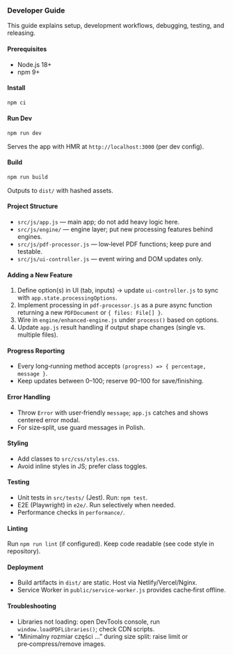 ### Developer Guide

This guide explains setup, development workflows, debugging, testing, and releasing.

#### Prerequisites
- Node.js 18+
- npm 9+

#### Install
```bash
npm ci
```

#### Run Dev
```bash
npm run dev
```
Serves the app with HMR at `http://localhost:3000` (per dev config).

#### Build
```bash
npm run build
```
Outputs to `dist/` with hashed assets.

#### Project Structure
- `src/js/app.js` — main app; do not add heavy logic here.
- `src/js/engine/` — engine layer; put new processing features behind engines.
- `src/js/pdf-processor.js` — low‑level PDF functions; keep pure and testable.
- `src/js/ui-controller.js` — event wiring and DOM updates only.

#### Adding a New Feature
1) Define option(s) in UI (tab, inputs) → update `ui-controller.js` to sync with `app.state.processingOptions`.
2) Implement processing in `pdf-processor.js` as a pure async function returning a new `PDFDocument` or `{ files: File[] }`.
3) Wire in `engine/enhanced-engine.js` under `process()` based on options.
4) Update `app.js` result handling if output shape changes (single vs. multiple files).

#### Progress Reporting
- Every long‑running method accepts `(progress) => { percentage, message }`.
- Keep updates between 0–100; reserve 90–100 for save/finishing.

#### Error Handling
- Throw `Error` with user‑friendly `message`; `app.js` catches and shows centered error modal.
- For size‑split, use guard messages in Polish.

#### Styling
- Add classes to `src/css/styles.css`.
- Avoid inline styles in JS; prefer class toggles.

#### Testing
- Unit tests in `src/tests/` (Jest). Run: `npm test`.
- E2E (Playwright) in `e2e/`. Run selectively when needed.
- Performance checks in `performance/`.

#### Linting
Run `npm run lint` (if configured). Keep code readable (see code style in repository).

#### Deployment
- Build artifacts in `dist/` are static. Host via Netlify/Vercel/Nginx.
- Service Worker in `public/service-worker.js` provides cache‑first offline.

#### Troubleshooting
- Libraries not loading: open DevTools console, run `window.loadPDFLibraries()`; check CDN scripts.
- “Minimalny rozmiar części …” during size split: raise limit or pre‑compress/remove images.


